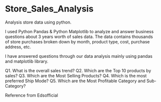 # Store_Sales_Analysis
Analysis store data using python.

I used Python Pandas & Python Matplotlib to analyze and answer business questions about 3 years worth of sales data. The data contains thousands of store purchases broken down by month, product type, cost, purchase address, etc.

I have answered questions through our data analysis mainly using pandas and matplotlib library.

Q1. What is the overall sales trend?
Q2. Which are the Top 10 products by sales?
Q3. Which are the Most Selling Products?
Q4. Which is the most preferred Ship Mode?
Q5. Which are the Most Profitable Category and Sub-Category?

Reference from Edsofficial
